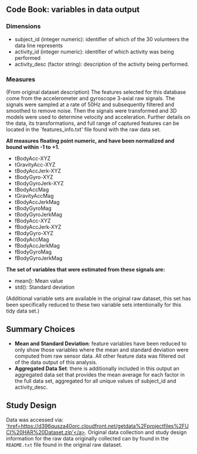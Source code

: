 ## Code Book: variables in data output
### Dimensions
* subject_id (integer numeric): identifier of which of the 30 volunteers the data line represents
* activity_id (integer numeric): identifier of which activity was being performed
* activity_desc (factor string): description of the activity being performed.

### Measures
(From original dataset description) The features selected for this database come from the accelerometer 
and gyroscope 3-axial raw signals.  The signals were sampled at a rate of 50Hz and subsequently filtered
and smoothed to remove noise.  Then the signals were transformed and 3D models were used to determine
velocity and acceleration.  Further details on the data, its transformations, and full range of captured
features can be located in the `features_info.txt' file found with the raw data set.

<b>All measures floating point numeric, and have been normalized and bound within -1 to +1.</b>
* tBodyAcc-XYZ
* tGravityAcc-XYZ
* tBodyAccJerk-XYZ
* tBodyGyro-XYZ
* tBodyGyroJerk-XYZ
* tBodyAccMag
* tGravityAccMag
* tBodyAccJerkMag
* tBodyGyroMag
* tBodyGyroJerkMag
* fBodyAcc-XYZ
* fBodyAccJerk-XYZ
* fBodyGyro-XYZ
* fBodyAccMag
* fBodyAccJerkMag
* fBodyGyroMag
* fBodyGyroJerkMag

<b>The set of variables that were estimated from these signals are:</b>

* mean(): Mean value
* std(): Standard deviation

(Additional variable sets are available in the original raw dataset, this set has been specifically
reduced to these two variable sets intentionally for this tidy data set.)


## Summary Choices
* <b> Mean and Standard Deviation</b>: feature variables have been reduced to only show those variables
where the mean and standard deviation were computed from raw sensor data.  All other feature data was
filtered out of the data output of this analysis.
* <b> Aggregated Data Set</b>: there is additionally included in this output an aggregated data set that
provides the mean average for each factor in the full data set, aggregated for all unique values of
subject_id and activity_desc.

## Study Design
Data was accessed via: <a href='https://d396qusza40orc.cloudfront.net/getdata%2Fprojectfiles%2FUCI%20HAR%20Dataset.zip'>
'href=https://d396qusza40orc.cloudfront.net/getdata%2Fprojectfiles%2FUCI%20HAR%20Dataset.zip'</a>.  Original
data collection and study design information for the raw data originally collected can by found in the 
`README.txt` file found in the original raw dataset.


